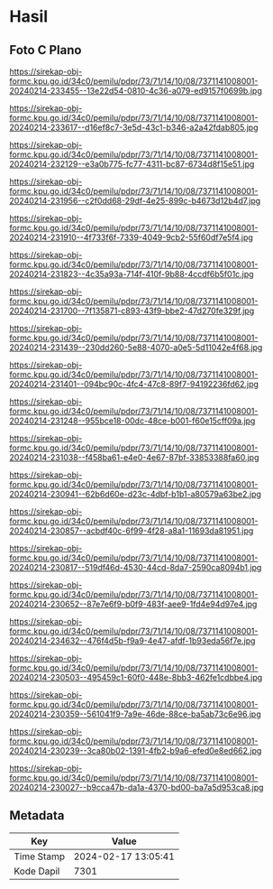 # Hasil

## Foto C Plano

https://sirekap-obj-formc.kpu.go.id/34c0/pemilu/pdpr/73/71/14/10/08/7371141008001-20240214-233455--13e22d54-0810-4c36-a079-ed9157f0699b.jpg

https://sirekap-obj-formc.kpu.go.id/34c0/pemilu/pdpr/73/71/14/10/08/7371141008001-20240214-233617--d16ef8c7-3e5d-43c1-b346-a2a42fdab805.jpg

https://sirekap-obj-formc.kpu.go.id/34c0/pemilu/pdpr/73/71/14/10/08/7371141008001-20240214-232129--e3a0b775-fc77-4311-bc87-6734d8f15e51.jpg

https://sirekap-obj-formc.kpu.go.id/34c0/pemilu/pdpr/73/71/14/10/08/7371141008001-20240214-231956--c2f0dd68-29df-4e25-899c-b4673d12b4d7.jpg

https://sirekap-obj-formc.kpu.go.id/34c0/pemilu/pdpr/73/71/14/10/08/7371141008001-20240214-231910--4f733f6f-7339-4049-9cb2-55f60df7e5f4.jpg

https://sirekap-obj-formc.kpu.go.id/34c0/pemilu/pdpr/73/71/14/10/08/7371141008001-20240214-231823--4c35a93a-714f-410f-9b88-4ccdf6b5f01c.jpg

https://sirekap-obj-formc.kpu.go.id/34c0/pemilu/pdpr/73/71/14/10/08/7371141008001-20240214-231700--7f135871-c893-43f9-bbe2-47d270fe329f.jpg

https://sirekap-obj-formc.kpu.go.id/34c0/pemilu/pdpr/73/71/14/10/08/7371141008001-20240214-231439--230dd260-5e88-4070-a0e5-5d11042e4f68.jpg

https://sirekap-obj-formc.kpu.go.id/34c0/pemilu/pdpr/73/71/14/10/08/7371141008001-20240214-231401--094bc90c-4fc4-47c8-89f7-94192236fd62.jpg

https://sirekap-obj-formc.kpu.go.id/34c0/pemilu/pdpr/73/71/14/10/08/7371141008001-20240214-231248--955bce18-00dc-48ce-b001-f60e15cff09a.jpg

https://sirekap-obj-formc.kpu.go.id/34c0/pemilu/pdpr/73/71/14/10/08/7371141008001-20240214-231038--f458ba61-e4e0-4e67-87bf-33853388fa60.jpg

https://sirekap-obj-formc.kpu.go.id/34c0/pemilu/pdpr/73/71/14/10/08/7371141008001-20240214-230941--62b6d60e-d23c-4dbf-b1b1-a80579a63be2.jpg

https://sirekap-obj-formc.kpu.go.id/34c0/pemilu/pdpr/73/71/14/10/08/7371141008001-20240214-230857--acbdf40c-6f99-4f28-a8a1-11693da81951.jpg

https://sirekap-obj-formc.kpu.go.id/34c0/pemilu/pdpr/73/71/14/10/08/7371141008001-20240214-230817--519df46d-4530-44cd-8da7-2590ca8094b1.jpg

https://sirekap-obj-formc.kpu.go.id/34c0/pemilu/pdpr/73/71/14/10/08/7371141008001-20240214-230652--87e7e6f9-b0f9-483f-aee9-1fd4e94d97e4.jpg

https://sirekap-obj-formc.kpu.go.id/34c0/pemilu/pdpr/73/71/14/10/08/7371141008001-20240214-234632--476f4d5b-f9a9-4e47-afdf-1b93eda56f7e.jpg

https://sirekap-obj-formc.kpu.go.id/34c0/pemilu/pdpr/73/71/14/10/08/7371141008001-20240214-230503--495459c1-60f0-448e-8bb3-462fe1cdbbe4.jpg

https://sirekap-obj-formc.kpu.go.id/34c0/pemilu/pdpr/73/71/14/10/08/7371141008001-20240214-230359--561041f9-7a9e-46de-88ce-ba5ab73c6e96.jpg

https://sirekap-obj-formc.kpu.go.id/34c0/pemilu/pdpr/73/71/14/10/08/7371141008001-20240214-230239--3ca80b02-1391-4fb2-b9a6-efed0e8ed662.jpg

https://sirekap-obj-formc.kpu.go.id/34c0/pemilu/pdpr/73/71/14/10/08/7371141008001-20240214-230027--b9cca47b-da1a-4370-bd00-ba7a5d953ca8.jpg


## Metadata

| Key        | Value               |
| ---------- | ------------------- |
| Time Stamp | 2024-02-17 13:05:41 |
| Kode Dapil | 7301                |




